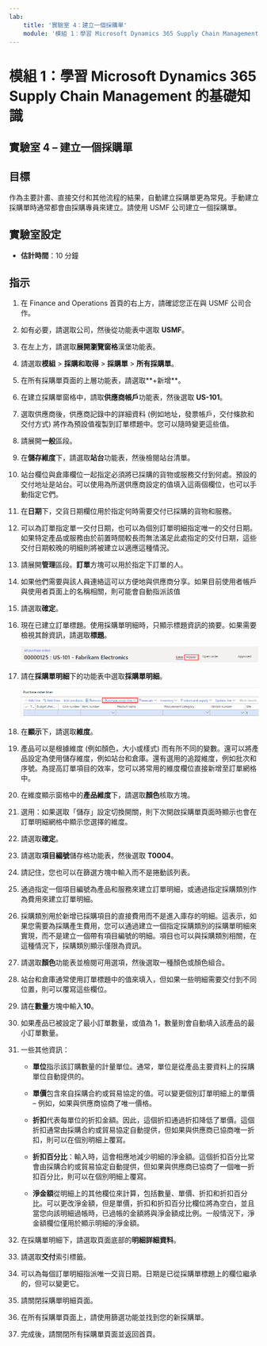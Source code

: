 ```yaml
---
lab:
    title: '實驗室 4：建立一個採購單'
    module: '模組 1：學習 Microsoft Dynamics 365 Supply Chain Management 的基礎知識'
---
```


# 模組 1：學習 Microsoft Dynamics 365 Supply Chain Management 的基礎知識

## 實驗室 4 – 建立一個採購單

## 目標

作為主要計畫、直接交付和其他流程的結果，自動建立採購單更為常見。手動建立採購單時通常都會由採購專員來建立。請使用 USMF 公司建立一個採購單。

## 實驗室設定

   - **估計時間**：10 分鐘

## 指示

1. 在 Finance and Operations 首頁的右上方，請確認您正在與 USMF 公司合作。

1. 如有必要，請選取公司，然後從功能表中選取 **USMF**。

1. 在左上方，請選取**展開瀏覽窗格**漢堡功能表。

1. 請選取**模組** > **採購和取得** > **採購單** > **所有採購單**。

1. 在所有採購單頁面的上層功能表，請選取**+新增**。

1. 在建立採購單窗格中，請取**供應商帳戶**功能表，然後選取 **US-101**。

1. 選取供應商後，供應商記錄中的詳細資料 (例如地址，發票帳戶，交付條款和交付方式) 將作為預設值複製到訂單標題中。您可以隨時變更這些值。

1. 請展開**一般**區段。

1. 在**儲存維度**下，請選取**站台**功能表，然後檢閱站台清單。

1. 站台欄位與倉庫欄位一起指定必須將已採購的貨物或服務交付到何處。預設的交付地址是站台。可以使用為所選供應商設定的值填入這兩個欄位，也可以手動指定它們。

1. 在**日期**下，交貨日期欄位用於指定何時需要交付已採購的貨物和服務。

1. 可以為訂單指定單一交付日期，也可以為個別訂單明細指定唯一的交付日期。如果特定產品或服務由於前置時間較長而無法滿足此處指定的交付日期，這些交付日期較晚的明細則將被建立以適應這種情況。

1. 請展開**管理**區段。**訂單**方塊可以用於指定下訂單的人。

1. 如果他們需要與該人員連絡這可以方便地與供應商分享。如果目前使用者帳戶與使用者頁面上的名稱相關，則可能會自動指派該值

1. 請選取**確定**。

1. 現在已建立訂單標題。使用採購單明細時，只顯示標題資訊的摘要。如果需要檢視其餘資訊，請選取**標題**。

    ![畫面影像正在顯示標題功能表的位置](./media/lp1-m3-purchase-order-header-option.png)

1. 請在**採購單明細**下的功能表中選取**採購單明細**。

    ![畫面影像正在顯示採購單明細功能表選項的位置](./media/lp1-m3-purchase-order-purchase-order-line-menu.png)

1. 在**顯示**下，請選取**維度**。

1. 產品可以是根據維度 (例如顏色，大小或樣式) 而有所不同的變數。還可以將產品設定為使用儲存維度，例如站台和倉庫。還有選用的追蹤維度，例如批次和序號。為提高訂單項目的效率，您可以將常用的維度欄位直接新增至訂單網格中。

1. 在維度顯示窗格中的**產品維度**下，請選取**顏色**核取方塊。

1. 選用：如果選取「儲存」設定切換開關，則下次開啟採購單頁面時顯示也會在訂單明細網格中顯示您選擇的維度。

1. 請選取**確定**。

1. 請選取**項目編號**儲存格功能表，然後選取 **T0004**。

1. 請記住，您也可以在篩選方塊中輸入而不是捲動該列表。

1. 通過指定一個項目編號為產品和服務來建立訂單明細，或通過指定採購類別作為費用來建立訂單明細。

1. 採購類別用於新增已採購項目的直接費用而不是進入庫存的明細。這表示，如果您需要為採購產生費用，您可以通過建立一個指定採購類別的採購單明細來實現，而不是建立一個帶有項目編號的明細。項目也可以與採購類別相關，在這種情況下，採購類別顯示僅限為資訊。

1. 請選取**顏色**功能表並檢閱可用選項，然後選取一種顏色或顏色組合。

1. 站台和倉庫通常使用訂單標題中的值來填入，但如果一些明細需要交付到不同位置，則可以覆寫這些欄位。

1. 請在**數量**方塊中輸入**10**。

1. 如果產品已被設定了最小訂單數量，或值為 1，數量則會自動填入該產品的最小訂單數量。

1. 一些其他資訊：

    - **單位**指示該訂購數量的計量單位。通常，單位是從產品主要資料上的採購單位自動提供的。

    - **單價**包含來自採購合約或貿易協定的值。可以變更個別訂單明細上的單價 – 例如，如果與供應商協商了唯一價格。

    - **折扣**代表每單位的折扣金額。因此，這個折扣通過折扣降低了單價。這個折扣通常由採購合約或貿易協定自動提供，但如果與供應商已協商唯一折扣，則可以在個別明細上覆寫。

    - **折扣百分比**：輸入時，這會相應地減少明細的淨金額。這個折扣百分比常會由採購合約或貿易協定自動提供，但如果與供應商已協商了一個唯一折扣百分比，則可以在個別明細上覆寫。

    - **淨金額**從明細上的其他欄位來計算，包括數量、單價、折扣和折扣百分比。可以更改淨金額，但是單價，折扣和折扣百分比欄位將為空白，並且當您向該明細過帳時，已過帳的金額將與淨金額成比例。一般情況下，淨金額欄位僅用於顯示明細的淨金額。

1. 在採購單明細下，請選取頁面底部的**明細詳細資料**。

1. 請選取**交付**索引標籤。

1. 可以為每個訂單明細指派唯一交貨日期。日期是已從採購單標題上的欄位繼承的，但可以變更它。

1. 請關閉採購單明細頁面。

1. 在所有採購單頁面上，請使用篩選功能並找到您的新採購單。

1. 完成後，請關閉所有採購單頁面並返回首頁。
